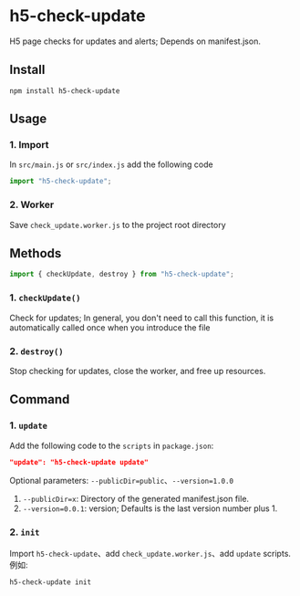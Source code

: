 # h5-check-update

H5 page checks for updates and alerts; Depends on manifest.json.

## Install

```shell
npm install h5-check-update
```

## Usage

### 1. Import

In `src/main.js` or `src/index.js` add the following code

```javascript
import "h5-check-update";
```

### 2. Worker

Save `check_update.worker.js` to the project root directory

## Methods

```javascript
import { checkUpdate, destroy } from "h5-check-update";
```

### 1. `checkUpdate()`

Check for updates; In general, you don't need to call this function, it is automatically called once when you introduce the file

### 2. `destroy()`

Stop checking for updates, close the worker, and free up resources.

## Command

### 1. `update`

Add the following code to the `scripts` in `package.json`:

```json
"update": "h5-check-update update"
```

Optional parameters: `--publicDir=public`、`--version=1.0.0`

1. `--publicDir=x`: Directory of the generated manifest.json file.
2. `--version=0.0.1`: version; Defaults is the last version number plus 1.

### 2. `init`

Import `h5-check-update`、add `check_update.worker.js`、add `update` scripts.
例如:

```shell
h5-check-update init
```
